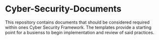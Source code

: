 # Cyber-Security-Documents

This repository contains documents that should be considered required within ones Cyber Security Framework. The templates provide a starting point for a busienss to begin implementation and review of said practices. 
